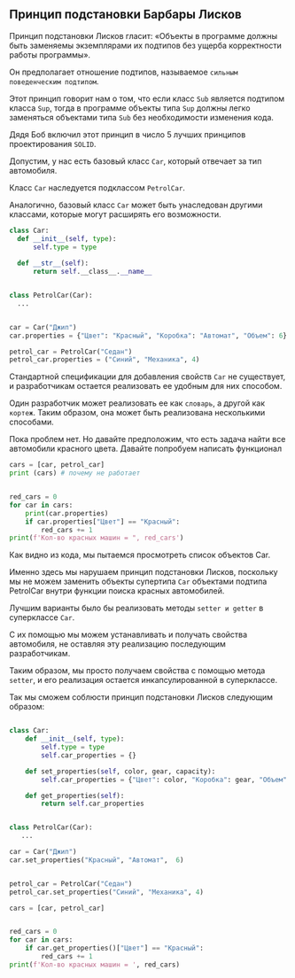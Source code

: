 ## Принцип подстановки Барбары Лисков

Принцип подстановки Лисков гласит: «Объекты в программе должны быть заменяемы экземплярами их подтипов без ущерба корректности работы программы».

Он предполагает отношение подтипов, называемое `сильным поведенческим подтипом`.

Этот принцип говорит нам о том, что если класс `Sub` является подтипом класса `Sup`, тогда в программе объекты типа `Sup` должны легко заменяться объектами типа `Sub` без необходимости изменения кода.

Дядя Боб включил этот принцип в число 5 лучших принципов проектирования `SOLID`.

Допустим, у нас есть базовый класс `Car`, который отвечает за тип автомобиля.

Класс `Car` наследуется подклассом `PetrolCar`.

Аналогично, базовый класс `Car` может быть унаследован другими классами, которые могут расширять его возможности.

```python
class Car:
  def __init__(self, type):
      self.type = type
  
  def __str__(self):
      return self.__class__.__name__


class PetrolCar(Car):
  ...


car = Car("Джип")
car.properties = {"Цвет": "Красный", "Коробка": "Автомат", "Объем": 6}

petrol_car = PetrolCar("Седан")
petrol_car.properties = ("Синий", "Механика", 4)
```

Стандартной спецификации для добавления свойств `Car` не существует, и разработчикам остается реализовать ее удобным для них способом.

Один разработчик может реализовать ее как `словарь`, а другой как `кортеж`.
Таким образом, она может быть реализована несколькими способами.

Пока проблем нет. Но давайте предположим, что есть задача найти все автомобили красного цвета. Давайте попробуем написать функционал

```python
cars = [car, petrol_car]
print (cars) # почему не работает


red_cars = 0
for car in cars:
    print(car.properties)
    if car.properties["Цвет"] == "Красный":
        red_cars += 1
print(f'Кол-во красных машин = ", red_cars')


```

Как видно из кода, мы пытаемся просмотреть список объектов Car.

Именно здесь мы нарушаем принцип подстановки Лисков, поскольку мы не можем заменить объекты супертипа `Car` объектами подтипа PetrolCar внутри функции поиска красных автомобилей.

Лучшим варианты было бы реализовать методы `setter и getter` в суперклассе `Car`.

С их помощью мы можем устанавливать и получать свойства автомобиля, не оставляя эту реализацию последующим разработчикам.

Таким образом, мы просто получаем свойства с помощью метода `setter`, и его реализация остается инкапсулированной в суперклассе.

Так мы сможем соблюсти принцип подстановки Лисков следующим образом:

```python

class Car:
    def __init__(self, type):
        self.type = type
        self.car_properties = {}

    def set_properties(self, color, gear, capacity):
        self.car_properties = {"Цвет": color, "Коробка": gear, "Объем": capacity}

    def get_properties(self):
        return self.car_properties


class PetrolCar(Car):
   ...

car = Car("Джип")
car.set_properties("Красный", "Автомат",  6)


petrol_car = PetrolCar("Седан")
petrol_car.set_properties("Синий", "Механика", 4)

cars = [car, petrol_car]


red_cars = 0
for car in cars:
    if car.get_properties()["Цвет"] == "Красный":
        red_cars += 1
print(f'Кол-во красных машин = ', red_cars)


```
